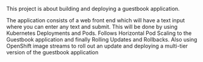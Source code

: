 This project is about building and deploying a guestbook application.

The application consists of a web front end which will have a text input where you can enter any text and submit. This will be done by using Kubernetes Deployments and Pods. Follows Horizontal Pod Scaling to the Guestbook application and finally Rolling Updates and Rollbacks. Also using OpenShift image streams to roll out an update and deploying a multi-tier version of the guestbook application
